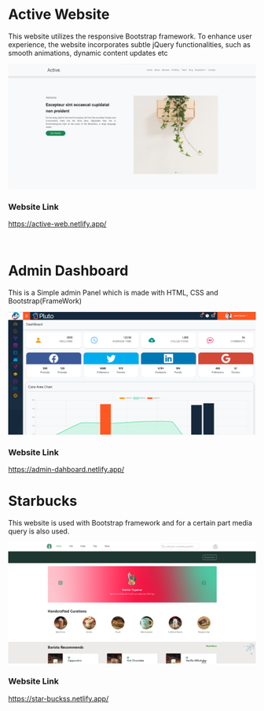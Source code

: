 <h1> Active Website </h1>
<p> 
  This website utilizes the responsive Bootstrap framework. To enhance user experience, the website incorporates subtle jQuery functionalities, such as smooth animations, dynamic content updates etc
</p> 
<img src="https://github.com/Rohit-Pakhre09/BOOTSTRAP-Projects/blob/c5497c8a63940cca846bfadef48b3b413b84317b/Active-Website.png">

<h3> Website Link </h3>
<a href="https://active-web.netlify.app/"> <p>https://active-web.netlify.app/</p> </a>
<br>

<h1> Admin Dashboard </h1>
<p>This is a Simple admin Panel which is made with HTML, CSS and Bootstrap(FrameWork)</p>
<img src="https://github.com/Rohit-Pakhre09/BOOTSTRAP-Projects/blob/219da2142ed5e75d8605163f2835d95d79fb659a/DashBoard.png">

<h3>Website Link </h3>
<a href="https://admin-dahboard.netlify.app/">https://admin-dahboard.netlify.app/</a>

<h1> Starbucks </h1>

<p> This website is used with Bootstrap framework and for a certain part media query is also used. </p>

<img src="https://github.com/Rohit-Pakhre09/BOOTSTRAP-Projects/blob/ab4bca49d03ba53e3d8e6621985efa36c5a7332f/Starbucks.png">

<h3> Website Link </h3>
<a href="https://star-buckss.netlify.app/"> <p>https://star-buckss.netlify.app/</p> </a>
